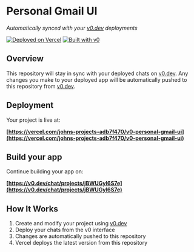 # Personal Gmail UI

*Automatically synced with your [v0.dev](https://v0.dev) deployments*

[![Deployed on Vercel](https://img.shields.io/badge/Deployed%20on-Vercel-black?style=for-the-badge&logo=vercel)](https://vercel.com/johns-projects-adb7f470/v0-personal-gmail-ui)
[![Built with v0](https://img.shields.io/badge/Built%20with-v0.dev-black?style=for-the-badge)](https://v0.dev/chat/projects/jBWUGyl6S7e)

## Overview

This repository will stay in sync with your deployed chats on [v0.dev](https://v0.dev).
Any changes you make to your deployed app will be automatically pushed to this repository from [v0.dev](https://v0.dev).

## Deployment

Your project is live at:

**[https://vercel.com/johns-projects-adb7f470/v0-personal-gmail-ui](https://vercel.com/johns-projects-adb7f470/v0-personal-gmail-ui)**

## Build your app

Continue building your app on:

**[https://v0.dev/chat/projects/jBWUGyl6S7e](https://v0.dev/chat/projects/jBWUGyl6S7e)**

## How It Works

1. Create and modify your project using [v0.dev](https://v0.dev)
2. Deploy your chats from the v0 interface
3. Changes are automatically pushed to this repository
4. Vercel deploys the latest version from this repository